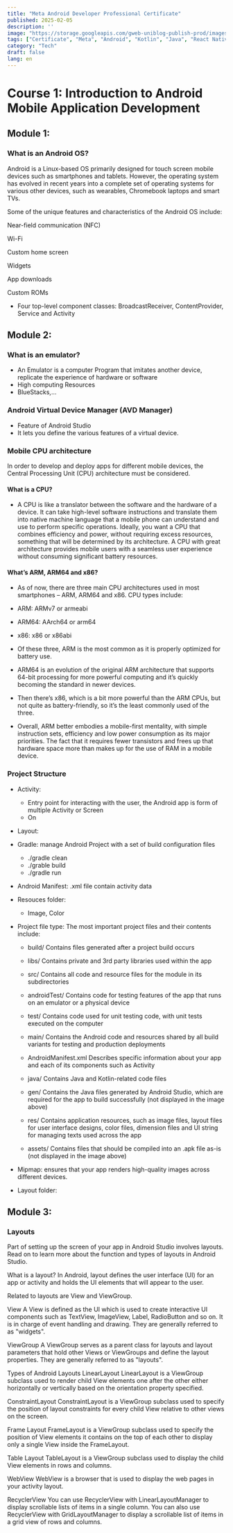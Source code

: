 ```yaml
---
title: "Meta Android Developer Professional Certificate"
published: 2025-02-05
description: ''
image: "https://storage.googleapis.com/gweb-uniblog-publish-prod/images/HeroHomepage_2880x1200.width-1200.format-webp.webp"
tags: ["Certificate", "Meta", "Android", "Kotlin", "Java", "React Native"]
category: "Tech"
draft: false
lang: en
---
```


# Course 1: Introduction to Android Mobile Application Development
## Module 1:

### What is an Android OS?
Android is a Linux-based OS primarily designed for touch screen mobile devices such as smartphones and tablets. However, the operating system has evolved in recent years into a complete set of operating systems for various other devices, such as wearables, Chromebook laptops and smart TVs.

Some of the unique features and characteristics of the Android OS include:

Near-field communication (NFC)

Wi-Fi

Custom home screen

Widgets

App downloads

Custom ROMs

- Four top-level component classes: BroadcastReceiver, ContentProvider, Service and Activity

## Module 2:

### What is an emulator?

- An Emulator is a computer Program that imitates another device, replicate the experience of hardware or software 
- High computing Resources
- BlueStacks,...

### Android Virtual Device Manager (AVD Manager)
- Feature of Android Studio
- It lets you define the various features of a virtual device.

### Mobile CPU architecture
In order to develop and deploy apps for different mobile devices, the Central Processing Unit (CPU) architecture must be considered.

#### What is a CPU? 
- A CPU is like a translator between the software and the hardware of a device. It can take high-level software instructions and translate them into native machine language that a mobile phone can understand and use to perform specific operations. Ideally, you want a CPU that combines efficiency and power, without requiring excess resources, something that will be determined by its architecture. A CPU with great architecture provides mobile users with a seamless user experience without consuming significant battery resources.

#### What’s ARM, ARM64 and x86?
- As of now, there are three main CPU architectures used in most smartphones – ARM, ARM64 and x86. CPU types include:

- ARM: ARMv7 or armeabi

- ARM64: AArch64 or arm64

- x86: x86 or x86abi

- Of these three, ARM is the most common as it is properly optimized for battery use. 

- ARM64 is an evolution of the original ARM architecture that supports 64-bit processing for more powerful computing and it’s quickly becoming the standard in newer devices. 

- Then there’s x86, which is a bit more powerful than the ARM CPUs, but not quite as battery-friendly, so it’s the least commonly used of the three.

- Overall, ARM better embodies a mobile-first mentality, with simple instruction sets, efficiency and low power consumption as its major priorities. The fact that it requires fewer transistors and frees up that hardware space more than makes up for the use of RAM in a mobile device.

### Project Structure

- Activity: 
  - Entry point for interacting with the user, the Android app is form of multiple Activity or Screen
  - On 
- Layout: 
- Gradle: manage Android Project with a set of build configuration files
  - ./gradle clean 
  - ./grable build
  - ./gradle run
- Android Manifest: .xml file contain activity data
- Resouces folder:
  - Image, Color 


- Project file type: The most important project files and their contents include:

	- build/
		Contains files generated after a project build occurs

	- libs/
		Contains private and 3rd party libraries used within the app

	- src/
		Contains all code and resource files for the module in its subdirectories

	- androidTest/
		Contains code for testing features of the app that runs on an emulator or a physical device

	- test/
		Contains code used for unit testing code, with unit tests executed on the computer

	- main/
		Contains the Android code and resources shared by all build variants for testing and production deployments

	- AndroidManifest.xml
		Describes specific information about your app and each of its components such as Activity

	- java/
		Contains Java and Kotlin-related code files

	- gen/
		Contains the Java files generated by Android Studio, which are required for the app to build successfully (not displayed in the image above)

	- res/
		Contains application resources, such as image files, layout files for user interface designs, color files, dimension files and UI string for managing texts used across the app

	- assets/
		Contains files that should be compiled into an .apk file as-is (not displayed in the image above)

- Mipmap: ensures that your app renders high-quality images across different devices. 
- Layout folder: 

## Module 3:

### Layouts

Part of setting up the screen of your app in Android Studio involves layouts. Read on to learn more about the function and types of layouts in Android Studio.

What is a layout?
In Android, layout defines the user interface (UI) for an app or activity and holds the UI elements that will appear to the user.

Related to layouts are View and ViewGroup.

View
A View is defined as the UI which is used to create interactive UI components such as TextView, ImageView, Label, RadioButton and so on. It is in charge of event handling and drawing. They are generally referred to as "widgets".

ViewGroup
A ViewGroup serves as a parent class for layouts and layout parameters that hold other Views or ViewGroups and define the layout properties. They are generally referred to as "layouts".

Types of Android Layouts
LinearLayout
LinearLayout is a ViewGroup subclass used to render child View elements one after the other either horizontally or vertically based on the orientation property specified.

ConstraintLayout
ConstraintLayout is a ViewGroup subclass used to specify the position of layout constraints for every child View relative to other views on the screen.

Frame Layout
FrameLayout is a ViewGroup subclass used to specify the position of View elements it contains on the top of each other to display only a single View inside the FrameLayout.

Table Layout
TableLayout is a ViewGroup subclass used to display the child View elements in rows and columns.

WebView
WebView is a browser that is used to display the web pages in your activity layout.

RecyclerView
You can use RecyclerView with LinearLayoutManager to display scrollable lists of items in a single column. You can also use RecyclerView with GridLayoutManager to display a scrollable list of items in a grid view of rows and columns.